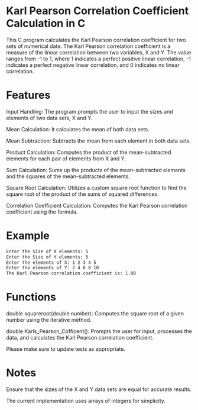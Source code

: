 # Karl Pearson Correlation Coefficient Calculation in C

This C program calculates the Karl Pearson correlation coefficient for two sets of numerical data. The Karl Pearson correlation coefficient is a measure of the linear correlation between two variables, X and Y. The value ranges from -1 to 1, where 1 indicates a perfect positive linear correlation, -1 indicates a perfect negative linear correlation, and 0 indicates no linear correlation.

# Features
Input Handling: The program prompts the user to input the sizes and elements of two data sets, X and Y.

Mean Calculation: It calculates the mean of both data sets.

Mean Subtraction: Subtracts the mean from each element in both data sets.

Product Calculation: Computes the product of the mean-subtracted elements for each pair of elements from X and Y.

Sum Calculation: Sums up the products of the mean-subtracted elements and the squares of the mean-subtracted elements.

Square Root Calculation: Utilizes a custom square root function to find the square root of the product of the sums of squared differences.

Correlation Coefficient Calculation: Computes the Karl Pearson correlation coefficient using the formula.

# Example
```bash
Enter the Size of X elements: 5
Enter the Size of Y elements: 5
Enter the elements of X: 1 2 3 4 5
Enter the elements of Y: 2 4 6 8 10
The Karl Pearson correlation coefficient is: 1.00
```
# Functions
double squareroot(double number): Computes the square root of a given number using the iterative method.

double Karls_Pearson_Cofficent(): Prompts the user for input, 
processes the data, and calculates the Karl Pearson correlation coefficient.

Please make sure to update tests as appropriate.

# Notes
Ensure that the sizes of the X and Y data sets are equal for accurate results.

The current implementation uses arrays of integers for simplicity.
